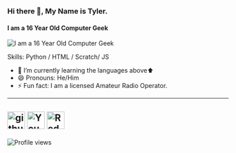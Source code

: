 ### Hi there 👋, My Name is Tyler.
#### I am a 16 Year Old Computer Geek
![I am a 16 Year Old Computer Geek](https://github-readme-stats.vercel.app/api?username=MasterJedi1525&show_icons=true&hide_border=true")


Skills: Python / HTML / Scratch/ JS

- 🌱 I’m currently learning the languages above⬆️ 
- 😄 Pronouns: He/Him 
- ⚡ Fun fact: I am a licensed Amateur Radio Operator. 

---
[<img src='https://cdn.jsdelivr.net/npm/simple-icons@3.0.1/icons/github.svg' alt='github' height='40'>](https://github.com/MasterJedi1525)  [<img src='https://cdn.jsdelivr.net/npm/simple-icons@3.0.1/icons/youtube.svg' alt='YouTube' height='40'>](https://www.youtube.com/channel/https://www.youtube.com/channel/UCz97QW6wbWf1WdHaRmMlBNw)  [<img src='https://cdn.jsdelivr.net/npm/simple-icons@3.0.1/icons/reddit.svg' alt='Reddit' height='40'>](https://www.reddit.com/user/u/jedi_master2569)  
---
![Profile views](https://gpvc.arturio.dev/MasterJedi1525)  
